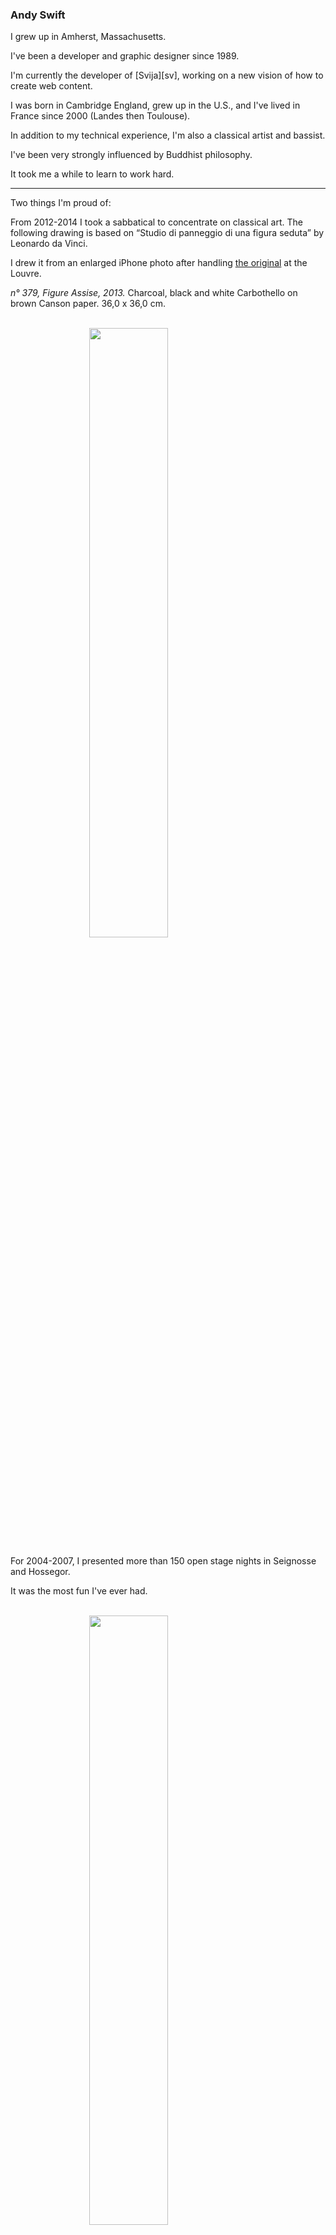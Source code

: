 
### Andy Swift

I grew up in Amherst, Massachusetts.

I've been a developer and graphic designer since 1989.

I'm currently the developer of [Svija][sv], working on a new vision of how to create web content.

I was born in Cambridge England, grew up in the U.S., and I've lived in France since 2000 (Landes then Toulouse).

In addition to my technical experience, I'm also a classical artist and bassist.

I've been very strongly influenced by Buddhist philosophy.

It took me a while to learn to work hard.

---

Two things I'm proud of:

From 2012-2014 I took a sabbatical to concentrate on classical art. The following drawing is
based on “Studio di panneggio di una figura seduta” by Leonardo da Vinci.

I drew it from an enlarged iPhone photo after handling <a href='https://collections.louvre.fr/en/ark:/53355/cl020003018'>the original</a> at the Louvre.

<i>n° 379, Figure Assise, 2013.</i> Charcoal, black and white Carbothello on brown Canson paper. 36,0 x 36,0 cm.

<br><img src="IMG_0023.jpg" style="width:50%;margin:0 25%;">

For 2004-2007, I presented more than 150 open stage nights in Seignosse and Hossegor.

It was the most fun I've ever had.

<br><img src="D041022-036.JPG" style="width:50%;margin:0 25%;">

---

born 1965 in Cambridge England to Americans (father was post graduate
physics student at Cambridge)

grew up in Amherst, Massachusetts, with one year sabbaticals in Cambridge
(age 10) and Palo Alto (age 16)

1983: went to Duke University in North Carolina as computer science
student for two years, realized that computer science would be a terrible
life to live long term and ...

1985: transferred to Swarthmore College south of Philadelphia, majoring in
classical music composition and philosophy, received BA in philosophy
(1987).

1987: moved to New Orleans, worked at Whole Food Market for two years in
one of their first stores, it was a fantastic experience, and I started to
do graphic design by doing their signage.

moved to Boulder in 1989 in order to attend the Naropa institute, a
Buddhist college, as a graduate student. After two years I stopped going
because although I loved the learning I got there, I found that I didn't
need to be in an academic environment to get it.

1990: worked as graphic designer at the Colorado Daily in Boulder, the
college paper, for about four great months before I got fired for changing
the small print under a Discover credit card from "the card to pays you
back" to "some small bullshit that no one ever reads". For what it's
worth, I specifically instructed two separate people to correct the ad
before it ran. Still, my fault and a valuable lesson.

1991: worked at the Daily Camera, the Boulder paper, for 5 years. They
figured that I'd learned my lesson at the Colorado Daily, which I had. It
was a great experience because the equipment was so bad -- no graphics
except for boxes and circles, no scanner, no photography, etc. So I got
really good at typography.

in 1995 I decided to become a "for real" designer, but it was immediately
obvious that nobody in the graphic design business ever hires ex-newspaper
people, so I started my own business called "Nothing Shocking Graphic
Design."

In 1997 I changed the name to just my own name because I was working with
obstetricians and lawyers, high tech firms, etc., and generally I felt
like I was serious and a more serious name was appropriate.

That's about it... personally, I continue to be curious about
psychological sorts of issues, and I am also a very good funky electric
bass player.

